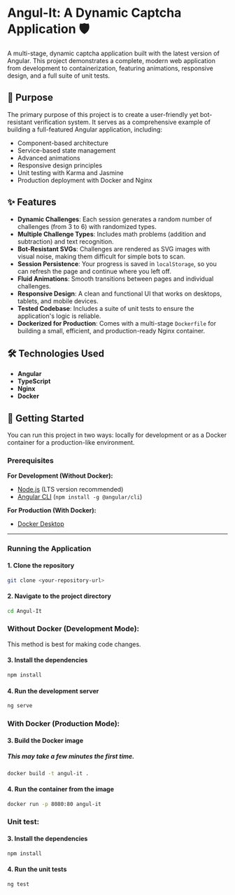 # Angul-It: A Dynamic Captcha Application 🛡️

A multi-stage, dynamic captcha application built with the latest version of Angular. This project demonstrates a complete, modern web application from development to containerization, featuring animations, responsive design, and a full suite of unit tests.



## 🎯 Purpose

The primary purpose of this project is to create a user-friendly yet bot-resistant verification system. It serves as a comprehensive example of building a full-featured Angular application, including:
-   Component-based architecture
-   Service-based state management
-   Advanced animations
-   Responsive design principles
-   Unit testing with Karma and Jasmine
-   Production deployment with Docker and Nginx

## ✨ Features

* **Dynamic Challenges**: Each session generates a random number of challenges (from 3 to 6) with randomized types.
* **Multiple Challenge Types**: Includes math problems (addition and subtraction) and text recognition.
* **Bot-Resistant SVGs**: Challenges are rendered as SVG images with visual noise, making them difficult for simple bots to scan.
* **Session Persistence**: Your progress is saved in `localStorage`, so you can refresh the page and continue where you left off.
* **Fluid Animations**: Smooth transitions between pages and individual challenges.
* **Responsive Design**: A clean and functional UI that works on desktops, tablets, and mobile devices.
* **Tested Codebase**: Includes a suite of unit tests to ensure the application's logic is reliable.
* **Dockerized for Production**: Comes with a multi-stage `Dockerfile` for building a small, efficient, and production-ready Nginx container.

## 🛠️ Technologies Used

* **Angular**
* **TypeScript**
* **Nginx**
* **Docker**

## 🚀 Getting Started

You can run this project in two ways: locally for development or as a Docker container for a production-like environment.

### Prerequisites

**For Development (Without Docker):**
* [Node.js](https://nodejs.org/) (LTS version recommended)
* [Angular CLI](https://angular.dev/cli) (`npm install -g @angular/cli`)

**For Production (With Docker):**
* [Docker Desktop](https://www.docker.com/products/docker-desktop/)

---
### Running the Application


#### 1. Clone the repository
```bash
git clone <your-repository-url>
```
#### 2. Navigate to the project directory
```bash
cd Angul-It
```

### Without Docker (Development Mode):
This method is best for making code changes.

#### 3. Install the dependencies
```bash
npm install
```

#### 4. Run the development server
```bash
ng serve
```

### With Docker (Production Mode):

#### 3. Build the Docker image
##### This may take a few minutes the first time.
```bash
docker build -t angul-it .
```

#### 4. Run the container from the image
```bash
docker run -p 8080:80 angul-it
```

### Unit test:

#### 3. Install the dependencies
```bash
npm install
```

#### 4. Run the unit tests
```bash
ng test
```


